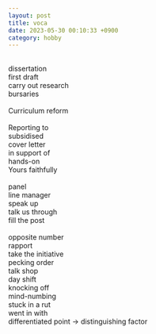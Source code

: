 ```yaml
---
layout: post
title: voca
date: 2023-05-30 00:10:33 +0900
category: hobby
---
```

<br/>
dissertation
<br/>
first draft
<br/>
carry out research
<br/>
bursaries
<br/>
<br/>
Curriculum reform
<br/>
<br/>
Reporting to
<br/>
subsidised
<br/>
cover letter
<br/>
in support of
<br/>
hands-on
<br/>
Yours faithfully
<br/>
<br/>
panel
<br/>
line manager
<br/>
speak up
<br/>
talk us through
<br/>
fill the post
<br/>
<br/>
opposite number
<br/>
rapport
<br/>
take the initiative
<br/>
pecking order
<br/>
talk shop
<br/>
day shift
<br/>
knocking off
<br/>
mind-numbing
<br/>
stuck in a rut
<br/>
went in with
<br/>
differentiated point -> distinguishing factor
